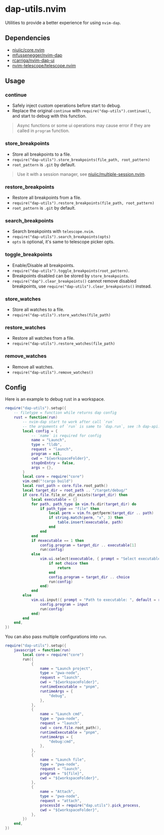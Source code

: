 # dap-utils.nvim

Utilities to provide a better experience for using `nvim-dap`.

## Dependencies

- [niuiic/core.nvim](https://github.com/niuiic/core.nvim)
- [mfussenegger/nvim-dap](https://github.com/mfussenegger/nvim-dap)
- [rcarriga/nvim-dap-ui](https://github.com/rcarriga/nvim-dap-ui)
- [nvim-telescope/telescope.nvim](https://github.com/nvim-telescope/telescope.nvim)

## Usage

### continue

- Safely inject custom operations before start to debug.
- Replace the original `continue` with `require("dap-utils").continue()`, and start to debug with this function.

> Async functions or some ui operations may cause error if they are called in `program` function.

### store_breakpoints

- Store all breakpoints to a file.
- `require("dap-utils").store_breakpoints(file_path, root_pattern)`
- `root_pattern` is `.git` by default.

> Use it with a session manager, see [niuiic/multiple-session.nvim](https://github.com/niuiic/multiple-session.nvim).

### restore_breakpoints

- Restore all breakpoints from a file.
- `require("dap-utils").restore_breakpoints(file_path, root_pattern)`
- `root_pattern` is `.git` by default.

### search_breakpoints

- Search breakpoints with `telescope.nvim`.
- `require("dap-utils").search_breakpoints(opts)`
- `opts` is optional, it's same to telescope picker opts.

### toggle_breakpoints

- Enable/Disable all breakpoints.
- `require("dap-utils").toggle_breakpoints(root_pattern)`.
- Breakpoints disabled can be stored by `store_breakpoints`.
- `require("dap").clear_breakpoints()` cannot remove disabled breakpoints, use `require("dap-utils").clear_breakpoints()` instead.

### store_watches

- Store all watches to a file.
- `require("dap-utils").store_watches(file_path)`

### restore_watches

- Restore all watches from a file.
- `require("dap-utils").restore_watches(file_path)`

### remove_watches

- Remove all watches.
- `require("dap-utils").remove_watches()`

## Config

Here is an example to debug rust in a workspace.

```lua
require("dap-utils").setup({
	-- filetype = function while returns dap config
	rust = function(run)
		-- nvim-dap start to work after call `run`
		-- the arguments of `run` is same to `dap.run`, see :h dap-api.
		local config = {
			-- `name` is required for config
			name = "Launch",
			type = "lldb",
			request = "launch",
			program = nil,
			cwd = "${workspaceFolder}",
			stopOnEntry = false,
			args = {},
		}
		local core = require("core")
		vim.cmd("!cargo build")
		local root_path = core.file.root_path()
		local target_dir = root_path .. "/target/debug/"
		if core.file.file_or_dir_exists(target_dir) then
			local executable = {}
			for path, path_type in vim.fs.dir(target_dir) do
				if path_type == "file" then
					local perm = vim.fn.getfperm(target_dir .. path)
					if string.match(perm, "x", 3) then
						table.insert(executable, path)
					end
				end
			end
			if #executable == 1 then
				config.program = target_dir .. executable[1]
				run(config)
			else
				vim.ui.select(executable, { prompt = "Select executable" }, function(choice)
					if not choice then
						return
					end
					config.program = target_dir .. choice
					run(config)
				end)
			end
		else
			vim.ui.input({ prompt = "Path to executable: ", default = root_path .. "/target/debug/" }, function(input)
				config.program = input
				run(config)
			end)
		end
	end,
})
```

You can also pass multiple configurations into `run`.

```lua
require("dap-utils").setup({
	javascript = function(run)
		local core = require("core")
		run({
			{
				name = "Launch project",
				type = "pwa-node",
				request = "launch",
				cwd = "${workspaceFolder}",
				runtimeExecutable = "pnpm",
				runtimeArgs = {
					"debug",
				},
			},
			{
				name = "Launch cmd",
				type = "pwa-node",
				request = "launch",
				cwd = core.file.root_path(),
				runtimeExecutable = "pnpm",
				runtimeArgs = {
					"debug:cmd",
				},
			},
			{
				name = "Launch file",
				type = "pwa-node",
				request = "launch",
				program = "${file}",
				cwd = "${workspaceFolder}",
			},
			{
				name = "Attach",
				type = "pwa-node",
				request = "attach",
				processId = require("dap.utils").pick_process,
				cwd = "${workspaceFolder}",
			},
		})
	end,
})
```
